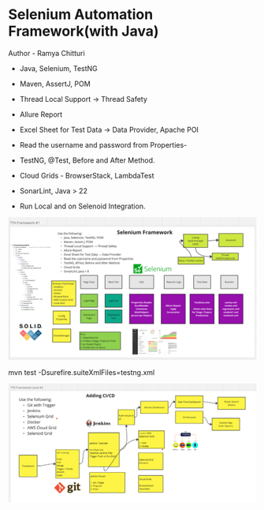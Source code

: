 # **Selenium Automation Framework(with Java)**

Author - Ramya Chitturi


* Java, Selenium, TestNG

* Maven, AssertJ, POM

* Thread Local Support → Thread Safety

* Allure Report

* Excel Sheet for Test Data → Data Provider, Apache POI

* Read the username and password from Properties-

* TestNG, @Test, Before and After Method.

* Cloud Grids - BrowserStack, LambdaTest

* SonarLint, Java > 22

* Run Local and on Selenoid Integration.



![img.png](img.png)


mvn test -Dsurefire.suiteXmlFiles=testng.xml

![img_1.png](img_1.png)